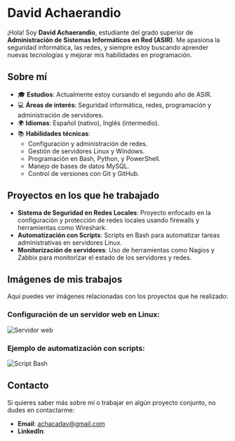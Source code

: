 # David Achaerandio

¡Hola! Soy **David Achaerandio**, estudiante del grado superior de **Administración de Sistemas Informáticos en Red (ASIR)**. Me apasiona la seguridad informática, las redes, y siempre estoy buscando aprender nuevas tecnologías y mejorar mis habilidades en programación.

## Sobre mí

- 🎓 **Estudios**: Actualmente estoy cursando el segundo año de ASIR.
- 💻 **Áreas de interés**: Seguridad informática, redes, programación y administración de servidores.
- 🌍 **Idiomas**: Español (nativo), Inglés (intermedio).
- 📚 **Habilidades técnicas**:
  - Configuración y administración de redes.
  - Gestión de servidores Linux y Windows.
  - Programación en Bash, Python, y PowerShell.
  - Manejo de bases de datos MySQL.
  - Control de versiones con Git y GitHub.

## Proyectos en los que he trabajado

- **Sistema de Seguridad en Redes Locales**: Proyecto enfocado en la configuración y protección de redes locales usando firewalls y herramientas como Wireshark.
- **Automatización con Scripts**: Scripts en Bash para automatizar tareas administrativas en servidores Linux.
- **Monitorización de servidores**: Uso de herramientas como Nagios y Zabbix para monitorizar el estado de los servidores y redes.

## Imágenes de mis trabajos

Aquí puedes ver imágenes relacionadas con los proyectos que he realizado:

### Configuración de un servidor web en Linux:
![Servidor web](https://encrypted-tbn0.gstatic.com/images?q=tbn:ANd9GcTn_YsHbQKqAls1xVYFGsvfEgKhecLxzNDk7A&s)

### Ejemplo de automatización con scripts:
![Script Bash](https://datascientest.com/es/files/2024/05/Script-de-automatizacion2.jpg)

## Contacto

Si quieres saber más sobre mí o trabajar en algún proyecto conjunto, no dudes en contactarme:

- **Email**: achacadav@gmail.com
- **LinkedIn**: 
